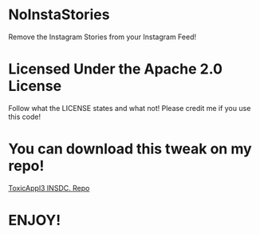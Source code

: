 # NoInstaStories
Remove the Instagram Stories from your Instagram Feed!

# Licensed Under the Apache 2.0 License
Follow what the LICENSE states and what not! 
Please credit me if you use this code!

# You can download this tweak on my repo!
[ToxicAppl3 INSDC. Repo](https://toxicappl3inc.github.io/repo/ "My Repo")

# ENJOY!
